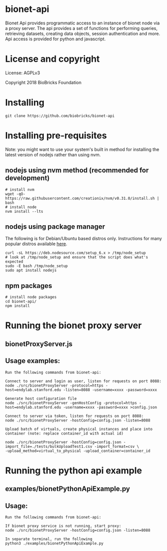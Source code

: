 # bionet-api
Bionet Api provides programmatic access to an instance of bionet node via a proxy server. The api provides a set of functions for performing queries, retrieving datasets, creating data objects, session authentication and more. Api access is provided for python and javascript.

# License and copyright
License: AGPLv3

Copyright 2018 BioBricks Foundation

# Installing

```
git clone https://github.com/biobricks/bionet-api
```

# Installing pre-requisites

Note: you might want to use your system's built in method for installing the latest version of nodejs rather than using nvm.

## nodejs using nvm method (recommended for development)

```
# install nvm
wget -qO- https://raw.githubusercontent.com/creationix/nvm/v0.31.0/install.sh | bash
# install node
nvm install --lts
```

## nodejs using package manager

The following is for Debian/Ubuntu based distros only. Instructions for many popular distros available [here](https://nodejs.org/en/download/package-manager/). 

```
curl -sL https://deb.nodesource.com/setup_6.x > /tmp/node_setup
# look at /tmp/node_setup and ensure that the script does what's expected
sudo -E bash /tmp/node_setup
sudo apt install nodejs
```

## npm packages

```
# install node packages
cd bionet-api/
npm install
```

# Running the bionet proxy server

## bionetProxyServer.js

## Usage examples:
```
Run the following commands from bionet-api:

Connect to server and login as user, listen for requests on port 8088:
node ./src/bionetProxyServer -protocol=https -host=endylab.stanford.edu -listen=8088 -username=xxxx -password=xxxx

Generate host configuration file
node ./src/bionetProxyServer -genHostConfig -protocol=https -host=endylab.stanford.edu -username=xxxx -password=xxxx >config.json

Connect to server via token, listen for requests on port 8088:
node ./src/bionetProxyServer -hostConfig=config.json -listen=8088

Upload batch of virtuals, create physical instances and place into container (note: replace container_id with actual id)

node ./src/bionetProxyServer -hostConfig=config.json -import_file=./tests/bulkUploadTest1.csv -import_format=csv \
-upload_method=virtual_to_physical -upload_container=container_id

```
# Running the python api example

## examples/bionetPythonApiExample.py

## Usage:
```
Run the following commands from bionet-api:

If bionet proxy service is not running, start proxy:
node ./src/bionetProxyServer -hostConfig=config.json -listen=8088

In separate terminal, run the following 
python3 ./examples/bionetPythonApiExample.py
```
